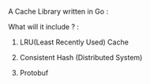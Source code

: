 A Cache Library written in Go : 

What will it include ? :

1. LRU(Least Recently Used) Cache

2. Consistent Hash (Distributed System)

3. Protobuf